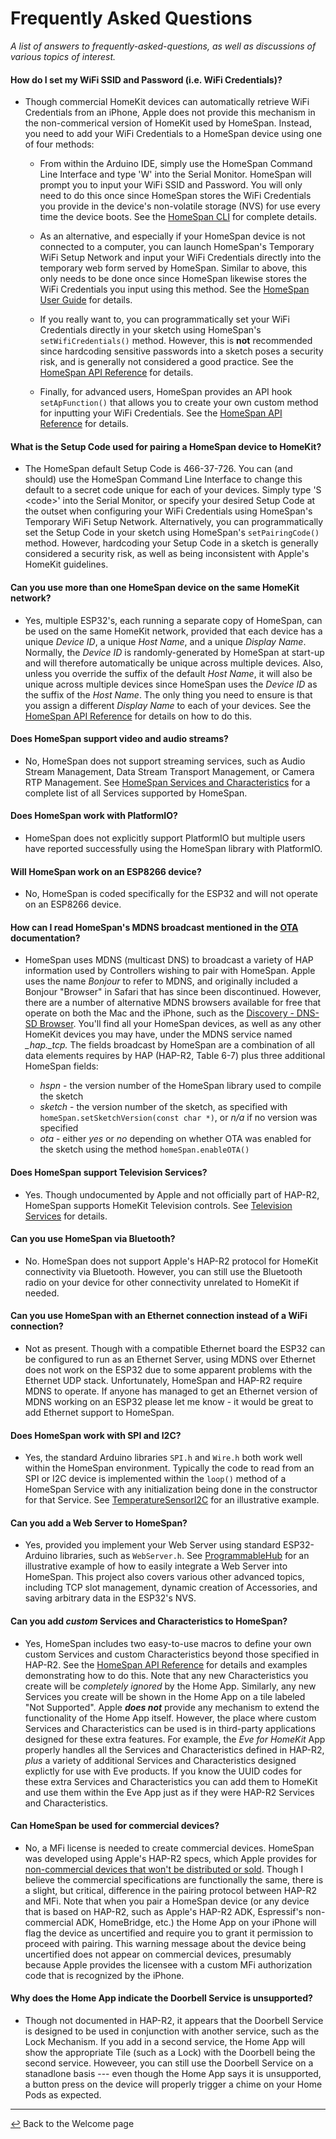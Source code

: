 # Frequently Asked Questions

*A list of answers to frequently-asked-questions, as well as discussions of various topics of interest.*

#### How do I set my WiFi SSID and Password (i.e. WiFi Credentials)?

* Though commercial HomeKit devices can automatically retrieve WiFi Credentials from an iPhone, Apple does not provide this mechanism in the non-commerical version of HomeKit used by HomeSpan.  Instead, you need to add your WiFi Credentials to a HomeSpan device using one of four methods:

  * From within the Arduino IDE, simply use the HomeSpan Command Line Interface and type 'W' into the Serial Monitor.  HomeSpan will prompt you to input your WiFi SSID and Password.  You will only need to do this once since HomeSpan stores the WiFi Credentials you provide in the device's non-volatile storage (NVS) for use every time the device boots.  See the [HomeSpan CLI](CLI.md) for complete details.
  
  * As an alternative, and especially if your HomeSpan device is not connected to a computer, you can launch HomeSpan's Temporary WiFi Setup Network and input your WiFi Credentials directly into the temporary web form served by HomeSpan.  Similar to above, this only needs to be done once since HomeSpan likewise stores the WiFi Credentials you input using this method.  See the [HomeSpan User Guide](UserGuide.md#setting-homespans-wifi-credentials-and-setup-code) for details.

  * If you really want to, you can programmatically set your WiFi Credentials directly in your sketch using HomeSpan's `setWifiCredentials()` method.  However, this is **not** recommended since hardcoding sensitive passwords into a sketch poses a security risk, and is generally not considered a good practice.  See the [HomeSpan API Reference](Reference.md) for details.

  * Finally, for advanced users, HomeSpan provides an API hook `setApFunction()` that allows you to create your own custom method for inputting your WiFi Credentials.  See the [HomeSpan API Reference](Reference.md) for details.

#### What is the Setup Code used for pairing a HomeSpan device to HomeKit?

* The HomeSpan default Setup Code is 466-37-726.  You can (and should) use the HomeSpan Command Line Interface to change this default to a secret code unique for each of your devices.  Simply type 'S \<code\>' into the Serial Monitor, or specify your desired Setup Code at the outset when configuring your WiFi Credentials using HomeSpan's Temporary WiFi Setup Network.  Alternatively, you can programmatically set the Setup Code in your sketch using HomeSpan's `setPairingCode()` method.  However, hardcoding your Setup Code in a sketch is generally considered a security risk, as well as being inconsistent with Apple's HomeKit guidelines.

#### Can you use more than one HomeSpan device on the same HomeKit network?

* Yes, multiple ESP32's, each running a separate copy of HomeSpan, can be used on the same HomeKit network, provided that each device has a unique *Device ID*, a unique *Host Name*, and a unique *Display Name*.  Normally, the *Device ID* is randomly-generated by HomeSpan at start-up and will therefore automatically be unique across multiple devices.  Also, unless you override the suffix of the default *Host Name*, it will also be unique across multiple devices since HomeSpan uses the *Device ID* as the suffix of the *Host Name*.  The only thing you need to ensure is that you assign a different *Display Name* to each of your devices.  See the [HomeSpan API Reference](https://github.com/HomeSpan/HomeSpan/blob/master/docs/Reference.md) for details on how to do this.

#### Does HomeSpan support video and audio streams?

* No, HomeSpan does not support streaming services, such as Audio Stream Management, Data Stream Transport Management, or Camera RTP Management.  See [HomeSpan Services and Characteristics](ServiceList.md) for a complete list of all Services supported by HomeSpan.

#### Does HomeSpan work with PlatformIO?

* HomeSpan does not explicitly support PlatformIO but multiple users have reported successfully using the HomeSpan library with PlatformIO.

#### Will HomeSpan work on an ESP8266 device?

* No, HomeSpan is coded specifically for the ESP32 and will not operate on an ESP8266 device.

#### How can I read HomeSpan's MDNS broadcast mentioned in the [OTA](OTA.md) documentation?

* HomeSpan uses MDNS (multicast DNS) to broadcast a variety of HAP information used by Controllers wishing to pair with HomeSpan.  Apple uses the name *Bonjour* to refer to MDNS, and originally included a Bonjour "Browser" in Safari that has since been discontinued.  However, there are a number of alternative MDNS browsers available for free that operate on both the Mac and the iPhone, such as the [Discovery - DNS-SD Browser](https://apps.apple.com/us/app/discovery-dns-sd-browser/id1381004916?mt=12).  You'll find all your HomeSpan devices, as well as any other HomeKit devices you may have, under the MDNS service named *_hap._tcp.*  The fields broadcast by HomeSpan are a combination of all data elements requires by HAP (HAP-R2, Table 6-7) plus three additional HomeSpan fields:

  * *hspn* - the version number of the HomeSpan library used to compile the sketch
  * *sketch* - the version number of the sketch, as specified with `homeSpan.setSketchVersion(const char *)`, or *n/a* if no version was specified
  * *ota* - either *yes* or *no* depending on whether OTA was enabled for the sketch using the method `homeSpan.enableOTA()` 

#### Does HomeSpan support Television Services?

* Yes.  Though undocumented by Apple and not officially part of HAP-R2, HomeSpan supports HomeKit Television controls.  See [Television Services](../docs/TVServices.md) for details.

#### Can you use HomeSpan via Bluetooth?

* No.  HomeSpan does not support Apple's HAP-R2 protocol for HomeKit connectivity via Bluetooth.  However, you can still use the Bluetooth radio on your device for other connectivity unrelated to HomeKit if needed.

#### Can you use HomeSpan with an Ethernet connection instead of a WiFi connection?

* Not as present.  Though with a compatible Ethernet board the ESP32 can be configured to run as an Ethernet Server, using MDNS over Ethernet does not work on the ESP32 due to some apparent problems with the Ethernet UDP stack.  Unfortunately, HomeSpan and HAP-R2 require MDNS to operate.  If anyone has managed to get an Ethernet version of MDNS working on an ESP32 please let me know - it would be great to add Ethernet support to HomeSpan.

#### Does HomeSpan work with SPI and I2C?

* Yes, the standard Arduino libraries `SPI.h` and `Wire.h` both work well within the HomeSpan environment.  Typically the code to read from an SPI or I2C device is implemented within the `loop()` method of a HomeSpan Service with any initialization being done in the constructor for that Service.  See [TemperatureSensorI2C](https://github.com/HomeSpan/TempSensorI2C) for an illustrative example.

#### Can you add a Web Server to HomeSpan?

* Yes, provided you implement your Web Server using standard ESP32-Arduino libraries, such as `WebServer.h`. See [ProgrammableHub](../examples/Other%20Examples/ProgrammableHub) for an illustrative example of how to easily integrate a Web Server into HomeSpan.  This project also covers various other advanced topics, including TCP slot management, dynamic creation of Accessories, and saving arbitrary data in the ESP32's NVS.

#### Can you add *custom* Services and Characteristics to HomeSpan?

* Yes, HomeSpan includes two easy-to-use macros to define your own custom Services and custom Characteristics beyond those specified in HAP-R2.  See the [HomeSpan API Reference](https://github.com/HomeSpan/HomeSpan/blob/master/docs/Reference.md) for details and examples demonstrating how to do this.  Note that any new Characteristics you create will be *completely ignored* by the Home App.  Similarly, any new Services you create will be shown in the Home App on a tile labeled "Not Supported".  Apple ***does not*** provide any mechanism to extend the functionality of the Home App itself.  However, the place where custom Services and Characteristics can be used is in third-party applications designed for these extra features.  For example, the *Eve for HomeKit* App properly handles all the Services and Characteristics defined in HAP-R2, *plus* a variety of additional Services and Characteristics designed explictly for use with Eve products.  If you know the UUID codes for these extra Services and Characteristics you can add them to HomeKit and use them within the Eve App just as if they were HAP-R2 Services and Characteristics.

#### Can HomeSpan be used for commercial devices?

* No, a MFi license is needed to create commercial devices. HomeSpan was developed using Apple's HAP-R2 specs, which Apple provides for [non-commercial devices that won't be distributed or sold](https://developers.apple.com/homekit/faq/).  Though I believe the commercial specifications are functionally the same, there is a slight, but critical, difference in the pairing protocol between HAP-R2 and MFi. Note that when you pair a HomeSpan device (or any device that is based on HAP-R2, such as Apple's HAP-R2 ADK, Espressif's non-commercial ADK, HomeBridge, etc.) the Home App on your iPhone will flag the device as uncertified and require you to grant it permission to proceed with pairing. This warning message about the device being uncertified does not appear on commercial devices, presumably because Apple provides the licensee with a custom MFi authorization code that is recognized by the iPhone.

#### Why does the Home App indicate the Doorbell Service is unsupported?

* Though not documented in HAP-R2, it appears that the Doorbell Service is designed to be used in conjunction with another service, such as the Lock Mechanism.  If you add in a second service, the Home App will show the appropriate Tile (such as a Lock) with the Doorbell being the second service.  Howeveer, you can still use the Doorbell Service on a stanadlone basis --- even though the Home App says it is unsupported, a button press on the device will properly trigger a chime on your Home Pods as expected. 
---

[↩️](../README.md) Back to the Welcome page

